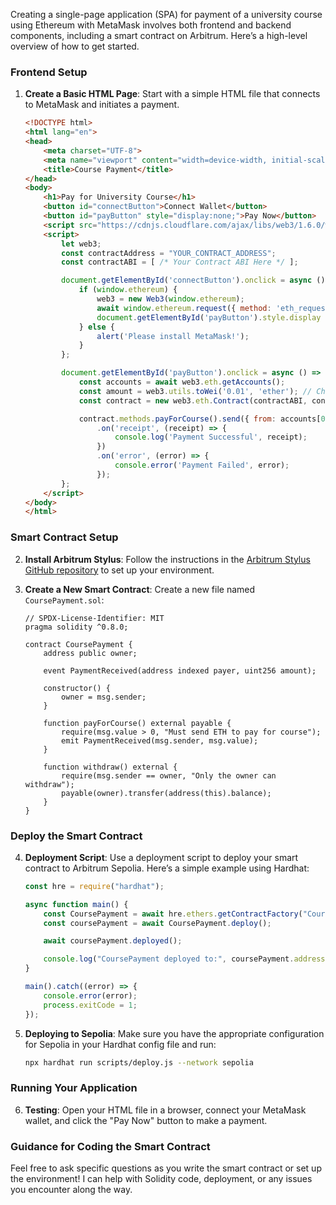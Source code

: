 Creating a single-page application (SPA) for payment of a university course using Ethereum with MetaMask involves both frontend and backend components, including a smart contract on Arbitrum. Here’s a high-level overview of how to get started.

### Frontend Setup

1. **Create a Basic HTML Page**:
   Start with a simple HTML file that connects to MetaMask and initiates a payment.

   ```html
   <!DOCTYPE html>
   <html lang="en">
   <head>
       <meta charset="UTF-8">
       <meta name="viewport" content="width=device-width, initial-scale=1.0">
       <title>Course Payment</title>
   </head>
   <body>
       <h1>Pay for University Course</h1>
       <button id="connectButton">Connect Wallet</button>
       <button id="payButton" style="display:none;">Pay Now</button>
       <script src="https://cdnjs.cloudflare.com/ajax/libs/web3/1.6.0/web3.min.js"></script>
       <script>
           let web3;
           const contractAddress = "YOUR_CONTRACT_ADDRESS";
           const contractABI = [ /* Your Contract ABI Here */ ];

           document.getElementById('connectButton').onclick = async () => {
               if (window.ethereum) {
                   web3 = new Web3(window.ethereum);
                   await window.ethereum.request({ method: 'eth_requestAccounts' });
                   document.getElementById('payButton').style.display = 'block';
               } else {
                   alert('Please install MetaMask!');
               }
           };

           document.getElementById('payButton').onclick = async () => {
               const accounts = await web3.eth.getAccounts();
               const amount = web3.utils.toWei('0.01', 'ether'); // Change the amount accordingly
               const contract = new web3.eth.Contract(contractABI, contractAddress);

               contract.methods.payForCourse().send({ from: accounts[0], value: amount })
                   .on('receipt', (receipt) => {
                       console.log('Payment Successful', receipt);
                   })
                   .on('error', (error) => {
                       console.error('Payment Failed', error);
                   });
           };
       </script>
   </body>
   </html>
   ```

### Smart Contract Setup

2. **Install Arbitrum Stylus**:
   Follow the instructions in the [Arbitrum Stylus GitHub repository](https://github.com/OffchainLabs/cargo-stylus) to set up your environment.

3. **Create a New Smart Contract**:
   Create a new file named `CoursePayment.sol`:

   ```solidity
   // SPDX-License-Identifier: MIT
   pragma solidity ^0.8.0;

   contract CoursePayment {
       address public owner;

       event PaymentReceived(address indexed payer, uint256 amount);

       constructor() {
           owner = msg.sender;
       }

       function payForCourse() external payable {
           require(msg.value > 0, "Must send ETH to pay for course");
           emit PaymentReceived(msg.sender, msg.value);
       }

       function withdraw() external {
           require(msg.sender == owner, "Only the owner can withdraw");
           payable(owner).transfer(address(this).balance);
       }
   }
   ```

### Deploy the Smart Contract

4. **Deployment Script**:
   Use a deployment script to deploy your smart contract to Arbitrum Sepolia. Here’s a simple example using Hardhat:

   ```javascript
   const hre = require("hardhat");

   async function main() {
       const CoursePayment = await hre.ethers.getContractFactory("CoursePayment");
       const coursePayment = await CoursePayment.deploy();

       await coursePayment.deployed();

       console.log("CoursePayment deployed to:", coursePayment.address);
   }

   main().catch((error) => {
       console.error(error);
       process.exitCode = 1;
   });
   ```

5. **Deploying to Sepolia**:
   Make sure you have the appropriate configuration for Sepolia in your Hardhat config file and run:

   ```bash
   npx hardhat run scripts/deploy.js --network sepolia
   ```

### Running Your Application

6. **Testing**:
   Open your HTML file in a browser, connect your MetaMask wallet, and click the "Pay Now" button to make a payment.

### Guidance for Coding the Smart Contract

Feel free to ask specific questions as you write the smart contract or set up the environment! I can help with Solidity code, deployment, or any issues you encounter along the way.
